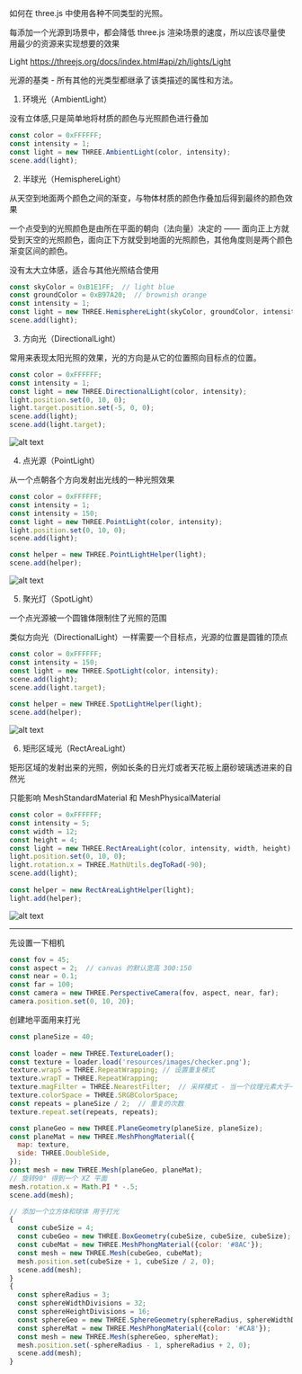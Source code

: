 如何在 three.js 中使用各种不同类型的光照。

每添加一个光源到场景中，都会降低 three.js 渲染场景的速度，所以应该尽量使用最少的资源来实现想要的效果

Light https://threejs.org/docs/index.html#api/zh/lights/Light

光源的基类 - 所有其他的光类型都继承了该类描述的属性和方法。

1. 环境光（AmbientLight）

没有立体感,只是简单地将材质的颜色与光照颜色进行叠加

```js
const color = 0xFFFFFF;
const intensity = 1;
const light = new THREE.AmbientLight(color, intensity);
scene.add(light);
```

2. 半球光（HemisphereLight）

从天空到地面两个颜色之间的渐变，与物体材质的颜色作叠加后得到最终的颜色效果

一个点受到的光照颜色是由所在平面的朝向（法向量）决定的 —— 面向正上方就受到天空的光照颜色，面向正下方就受到地面的光照颜色，其他角度则是两个颜色渐变区间的颜色。

没有太大立体感，适合与其他光照结合使用

```js
const skyColor = 0xB1E1FF;  // light blue
const groundColor = 0xB97A20;  // brownish orange
const intensity = 1;
const light = new THREE.HemisphereLight(skyColor, groundColor, intensity);
scene.add(light);
```

3. 方向光（DirectionalLight）

常用来表现太阳光照的效果，光的方向是从它的位置照向目标点的位置。

```js
const color = 0xFFFFFF;
const intensity = 1;
const light = new THREE.DirectionalLight(color, intensity);
light.position.set(0, 10, 0);
light.target.position.set(-5, 0, 0);
scene.add(light);
scene.add(light.target);
```
![alt text](image-4.png)

4. 点光源（PointLight）

从一个点朝各个方向发射出光线的一种光照效果

```js
const color = 0xFFFFFF;
const intensity = 1;
const intensity = 150;
const light = new THREE.PointLight(color, intensity);
light.position.set(0, 10, 0);
scene.add(light);

const helper = new THREE.PointLightHelper(light);
scene.add(helper);
```

![alt text](image-5.png)

5. 聚光灯（SpotLight）

一个点光源被一个圆锥体限制住了光照的范围

类似方向光（DirectionalLight）一样需要一个目标点，光源的位置是圆锥的顶点

```js
const color = 0xFFFFFF;
const intensity = 150;
const light = new THREE.SpotLight(color, intensity);
scene.add(light);
scene.add(light.target);
 
const helper = new THREE.SpotLightHelper(light);
scene.add(helper);
```

![alt text](image-6.png)


6. 矩形区域光（RectAreaLight）

矩形区域的发射出来的光照，例如长条的日光灯或者天花板上磨砂玻璃透进来的自然光

只能影响 MeshStandardMaterial 和 MeshPhysicalMaterial

```js
const color = 0xFFFFFF;
const intensity = 5;
const width = 12;
const height = 4;
const light = new THREE.RectAreaLight(color, intensity, width, height);
light.position.set(0, 10, 0);
light.rotation.x = THREE.MathUtils.degToRad(-90);
scene.add(light);
 
const helper = new RectAreaLightHelper(light);
light.add(helper);
```

![alt text](image-7.png)


* * *

先设置一下相机

```js
const fov = 45;
const aspect = 2;  // canvas 的默认宽高 300:150
const near = 0.1;
const far = 100;
const camera = new THREE.PerspectiveCamera(fov, aspect, near, far);
camera.position.set(0, 10, 20);
```

创建地平面用来打光

```js
const planeSize = 40;
 
const loader = new THREE.TextureLoader();
const texture = loader.load('resources/images/checker.png');
texture.wrapS = THREE.RepeatWrapping; // 设置重复模式
texture.wrapT = THREE.RepeatWrapping;
texture.magFilter = THREE.NearestFilter;  // 采样模式 - 当一个纹理元素大于一个像素时，贴图如何采样
texture.colorSpace = THREE.SRGBColorSpace;
const repeats = planeSize / 2;  // 重复的次数
texture.repeat.set(repeats, repeats);

const planeGeo = new THREE.PlaneGeometry(planeSize, planeSize);
const planeMat = new THREE.MeshPhongMaterial({
  map: texture,
  side: THREE.DoubleSide,
});
const mesh = new THREE.Mesh(planeGeo, planeMat);
// 旋转90° 得到一个 XZ 平面
mesh.rotation.x = Math.PI * -.5;
scene.add(mesh);

// 添加一个立方体和球体 用于打光
{
  const cubeSize = 4;
  const cubeGeo = new THREE.BoxGeometry(cubeSize, cubeSize, cubeSize);
  const cubeMat = new THREE.MeshPhongMaterial({color: '#8AC'});
  const mesh = new THREE.Mesh(cubeGeo, cubeMat);
  mesh.position.set(cubeSize + 1, cubeSize / 2, 0);
  scene.add(mesh);
}
{
  const sphereRadius = 3;
  const sphereWidthDivisions = 32;
  const sphereHeightDivisions = 16;
  const sphereGeo = new THREE.SphereGeometry(sphereRadius, sphereWidthDivisions, sphereHeightDivisions);
  const sphereMat = new THREE.MeshPhongMaterial({color: '#CA8'});
  const mesh = new THREE.Mesh(sphereGeo, sphereMat);
  mesh.position.set(-sphereRadius - 1, sphereRadius + 2, 0);
  scene.add(mesh);
}
```